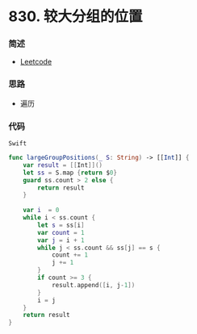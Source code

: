 # 830. 较大分组的位置

### 简述

- [Leetcode](https://leetcode-cn.com/problems/positions-of-large-groups/)

### 思路

- 遍历

### 代码

`Swift`

```swift
func largeGroupPositions(_ S: String) -> [[Int]] {
    var result = [[Int]]()
    let ss = S.map {return $0}
    guard ss.count > 2 else {
        return result
    }
    
    var i  = 0
    while i < ss.count {
        let s = ss[i]
        var count = 1
        var j = i + 1
        while j < ss.count && ss[j] == s {
            count += 1
            j += 1
        }
        if count >= 3 {
            result.append([i, j-1])
        }
        i = j
    }
    return result
}

```